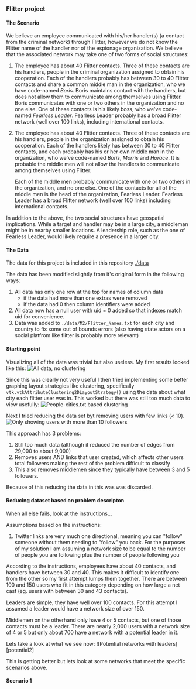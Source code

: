 ### Flitter project

#### The Scenario
We believe an employee communicated with his/her handler(s) (a contact from the
criminal network) through Flitter, however we do not know the Flitter name of 
the handler nor of the espionage organization. We believe that the associated 
network may take one of two forms of social structures:

1. The employee has about 40 Flitter contacts. Three of these contacts are his 
   handlers, people in the criminal organization assigned to obtain his 
   cooperation. Each of the handlers probably has between 30 to 40 Flitter 
   contacts and share a common middle man in the organization, who we have 
   code-named *Boris*. Boris maintains contact with the handlers, but does not 
   allow them to communicate among themselves using Flitter. Boris communicates 
   with one or two others in the organization and no one else. One of these 
   contacts is his likely boss, who we've code­named *Fearless Leader*. Fearless 
   Leader probably has a broad Flitter network (well over 100 links), including 
   international contacts.

2. The employee has about 40 Flitter contacts. Three of these contacts are his 
   handlers, people in the organization assigned to obtain his cooperation. Each 
   of the handlers likely has between 30 to 40 Flitter contacts, and each probably 
   has his or her own middle man in the organization, who we've code-named *Boris*, 
   *Morris* and *Horace*. It is probable the middle men will not allow the handlers
   to communicate among themselves using Flitter. 

   Each of the middle men probably communicate with one or two others in the 
   organization, and no one else. One of the contacts for all of the middle men 
   is the head of the organization, Fearless Leader. Fearless Leader has a 
   broad Flitter network (well over 100 links) including international contacts.

In addition to the above, the two social structures have geospatial 
implications. While a target and handler may be in a large city, a middleman
might be in nearby smaller locations. A leadership role, such as the one of 
Fearless Leader, would likely require a presence in a larger city.

#### The Data
The data for this project is included in this repository [./data](../master/data/)

The data has been modified slightly from it's original form in the following
ways:
1. All data has only one row at the top for names of column data
   * if the data had more than one extras were removed
   * if the data had 0 then column identifiers were added
2. All data now has a null user with uid = 0 added so that indexes match uid for
   convenience.
3. Data was added to `./data/M2/Flitter_Names.txt` for each city and country to
   fix some out of bounds errors (also having state actors on a social platfrom
   like flitter is probably more relevant)

#### Starting point
Visualizing all of the data was trivial but also useless.  My first results
looked like this:
![All data, no clustering][alldata]

Since this was clearly not very useful I then tried implementing some better
graphing layout strategies like clustering, specifically
`vtk.vtkAttributeClustering2DLayoutStrategy()` using the data about what city
each flitter user was in.  This worked but there was still too much data to
view usefully:
![People-cities.txt based clustering][communities]

Next I tried reducing the data set byt removing users with few links (< 10).
![Only showing users with more than 10 followers][reduced]

This approach has 3 problems:
1. Still too much data (although it reduced the number of edges from 29,000 to
   about 9,000)
2. Removes users AND links that user created, which affects other users total
   followers making the rest of the problem difficult to classify
3. This also removes middlemen since they typically have between 3 and 5
   followers.

Because of this reducing the data in this was was discarded.

#### Reducing dataset based on problem descripton
When all else fails, look at the instructions...

Assumptions based on the instructions:
1. Twitter links are very much one directional, meaning you can "follow" someone
   without them needing to "follow" you back.  For the purposes of my solution I
   am assuming a network size to be equal to the number of people you are
   following plus the number of people following you

According to the instructions, employees have about 40 contacts, and handlers
have between 30 and 40.  This makes it difficult to identify one from the other
so my first attempt lumps them together.  There are between 100 and 150
users who fit in this category depending on how large a net cast (eg. users with
between 30 and 43 contacts).

Leaders are simple, they have well over 100 contacts.  For this attempt I
assumed a leader would have a network size of over 150.

Middlemen on the otherhand only have 4 or 5 contacts, but one of those contacts
must be a leader.  There are nearly 2,000 users with a network size of 4 or 5
but only about 700 have a network with a potential leader in it.

Lets take a look at what we see now:
![Potential networks with leaders][potential2]

This is getting better but lets look at some networks that meet the specific
scenarios above.

#### Scenario 1






[solutions]: https://www.cs.umd.edu/hcil/varepository/VAST%20Challenge%202009/challenges/MC2%20-%20Social%20Network%20and%20Geospatial/
[alldata]: https://raw.githubusercontent.com/mkijowski/flitter/master/images/alldata.png
[communities]: https://raw.githubusercontent.com/mkijowski/flitter/master/images/communities.png
[reduced]:https://raw.githubusercontent.com/mkijowski/flitter/master/images/reduced-communities.png
[potentials1]: https://raw.githubusercontent.com/mkijowski/flitter/master/images/potentials1.png
[potentials2]: https://raw.githubusercontent.com/mkijowski/flitter/master/images/potentials2.png

